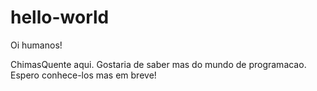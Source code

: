 # hello-world

Oi humanos!

ChimasQuente aqui. Gostaria de saber mas do mundo de programacao. Espero conhece-los mas em breve!
